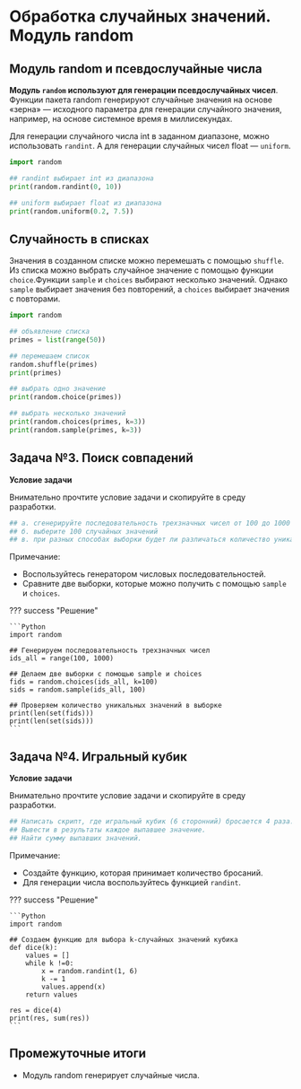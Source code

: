 # Обработка случайных значений. Модуль random

## Модуль random и псевдослучайные числа

**Модуль `random` используют для генерации псевдослучайных чисел**. Функции пакета random генерируют случайные значения на основе «зерна» — исходного параметра для генерации случайного значения, например, на основе системное время в миллисекундах.

Для генерации случайного числа int в заданном диапазоне, можно использовать `randint`. А для генерации случайных чисел float — `uniform`.

```Python
import random

## randint выбирает int из диапазона
print(random.randint(0, 10))

## uniform выбирает float из диапазона
print(random.uniform(0.2, 7.5))
```

## Случайность в списках

Значения в созданном списке можно перемешать с помощью `shuffle`. Из списка можно выбрать случайное значение с помощью функции `choice`.Функции `sample` и `choices` выбирают несколько значений. Однако `sample` выбирает значения без повторений, а `choices` выбирает значения с повторами.

```Python
import random

## объявление списка
primes = list(range(50))

## перемешаем список
random.shuffle(primes)
print(primes)

## выбрать одно значение
print(random.choice(primes))

## выбрать несколько значений
print(random.choices(primes, k=3))
print(random.sample(primes, k=3))
```

## Задача №3. Поиск совпадений

**Условие задачи**

Внимательно прочтите условие задачи и скопируйте в среду разработки.

```Python
## а. сгенерируйте последовательность трехзначных чисел от 100 до 1000
## б. выберите 100 случайных значений
## в. при разных способах выборки будет ли различаться количество уникальных значений?
```

Примечание:

* Воспользуйтесь генератором числовых последовательностей.
* Сравните две выборки, которые можно получить с помощью `sample` и `choices`.

??? success "Решение"

    ```Python
    import random

    ## Генерируем последовательность трехзначных чисел
    ids_all = range(100, 1000)

    ## Делаем две выборки с помощью sample и choices
    fids = random.choices(ids_all, k=100)
    sids = random.sample(ids_all, 100)

    ## Проверяем количество уникальных значений в выборке
    print(len(set(fids)))
    print(len(set(sids)))
    ```

## Задача №4. Игральный кубик

**Условие задачи**

Внимательно прочтите условие задачи и скопируйте в среду разработки.

```Python
## Написать скрипт, где игральный кубик (6 сторонний) бросается 4 раза.
## Вывести в результаты каждое выпавшее значение.
## Найти сумму выпавших значений.
```

Примечание:

* Создайте функцию, которая принимает количество бросаний.
* Для генерации числа воспользуйтесь функцией `randint`.

??? success "Решение"

    ```Python
    import random

    ## Создаем функцию для выбора k-случайных значений кубика
    def dice(k):
        values = []
        while k !=0:
            x = random.randint(1, 6)
            k -= 1
            values.append(x)
        return values

    res = dice(4)
    print(res, sum(res))
    ```

## Промежуточные итоги

* Модуль random генерирует случайные числа.